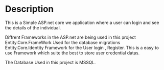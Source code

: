 # Description

This is a Simple ASP.net core we application where a user can login and see the details of the individual.

 Diffrent Frameworks in the ASP.net are being used in this project
   Entity.Core.FrameWork Used for the database migrations
   Entity.Core.Identity Framework for the User login , Register. This is a easy to use Framework which suite the best to store user           credential datas.
  
The Database Used in this project is MSSQL.
